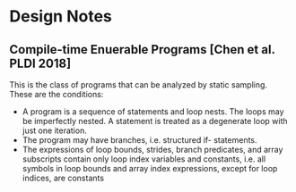 # Design Notes
## Compile-time Enuerable Programs [Chen et al. PLDI 2018]

This is the class of programs that can be analyzed by static sampling.  These are the conditions:

+ A program is a sequence of statements and loop nests. The loops may be imperfectly nested. A statement is treated as a degenerate loop with just one iteration.
+ The program may have branches, i.e. structured if- statements.
+ The expressions of loop bounds, strides, branch predicates, and array subscripts contain only loop index variables and constants, i.e. all symbols in loop bounds and array index expressions, except for loop indices, are constants

